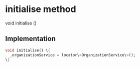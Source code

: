 


# initialise method








void initialise
()








## Implementation

```dart
void initialise() \{
  _organizationService = locator\<OrganizationService\>();
\}
```








